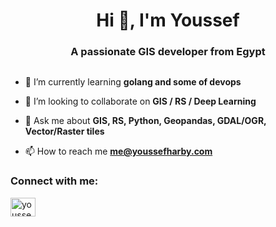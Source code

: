 <h1 align="center">Hi 👋, I'm Youssef</h1>
<h3 align="center">A passionate GIS developer from Egypt</h3>

<p align="left"> <a href="https://twitter.com/" target="blank"><img src="https://img.shields.io/twitter/follow/?logo=twitter&style=for-the-badge" alt="" /></a> </p>

- 🌱 I’m currently learning **golang and some of devops**

- 👯 I’m looking to collaborate on **GIS / RS / Deep Learning**

- 💬 Ask me about **GIS, RS, Python, Geopandas, GDAL/OGR, Vector/Raster tiles**

- 📫 How to reach me **me@youssefharby.com**

<h3 align="left">Connect with me:</h3>
<p align="left">
<a href="https://linkedin.com/in/youssef-harby" target="blank"><img align="center" src="https://raw.githubusercontent.com/rahuldkjain/github-profile-readme-generator/master/src/images/icons/Social/linked-in-alt.svg" alt="youssef-harby" height="30" width="40" /></a>
